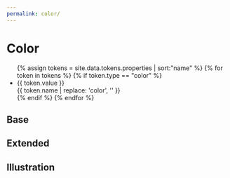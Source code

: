 ```yaml
---
permalink: color/
---
```


# Color
<ul class="color-container">
{% assign tokens = site.data.tokens.properties | sort:"name" %}
{% for token in tokens %}
{% if token.type == "color" %}
<li class="color-swatch">
  <div class="color-swatch-preview" style="background: {{token.value}}">
    {{ token.value }}
  </div>
  {{ token.name | replace: 'color', '' }}
</li>
{% endif %}
{% endfor %}
</ul>

## Base

## Extended

## Illustration
